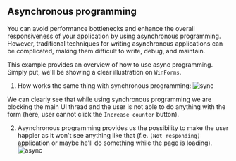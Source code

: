 ## Asynchronous programming

You can avoid performance bottlenecks and enhance the overall responsiveness of your application by using asynchronous programming. However, traditional techniques for writing asynchronous applications can be complicated, making them difficult to write, debug, and maintain.

This example provides an overview of how to use async programming. Simply put, we'll be showing a clear illustration on `WinForms`.
1) How works the same thing with synchronous programming:
![sync](https://cloud.githubusercontent.com/assets/25085025/22598298/659ec224-ea4c-11e6-96d8-d31f2c107875.gif)

We can clearly see that while using synchronous programming we are blocking the main UI thread and the user is not able to do anything with the form (here, user cannot click the `Increase counter` button).

2) Asynchronous programming provides us the possibility to make the user happier as it won't see anything like that (f.e. `(Not responding)` application or maybe he'll do something while the page is loading).
![async](https://cloud.githubusercontent.com/assets/25085025/22598402/cf654ebc-ea4c-11e6-920d-6d1294431ee9.gif)

